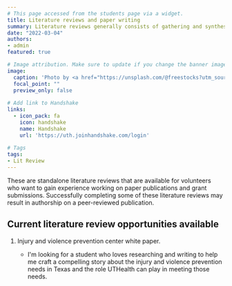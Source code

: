 ```yaml
---
# This page accessed from the students page via a widget.
title: Literature reviews and paper writing
summary: Literature reviews generally consists of gathering and synthesizing information on a specific topic from a broad range of sources. They are typically used for published articles, reports, or grant applications. 
date: "2022-03-04"
authors:
- admin
featured: true

# Image attribution. Make sure to update if you change the banner image.
image:
  caption: 'Photo by <a href="https://unsplash.com/@freestocks?utm_source=unsplash&utm_medium=referral&utm_content=creditCopyText">freestocks</a> on <a href="https://unsplash.com/s/photos/literature-review?utm_source=unsplash&utm_medium=referral&utm_content=creditCopyText">Unsplash</a>'
  focal_point: ""
  preview_only: false
  
# Add link to Handshake
links:
  - icon_pack: fa
    icon: handshake
    name: Handshake
    url: 'https://uth.joinhandshake.com/login'
    
# Tags
tags:
- Lit Review
---
```


These are standalone literature reviews that are available for volunteers who want to gain experience working on paper publications and grant submissions. Successfully completing some of these literature reviews may result in authorship on a peer-reviewed publication.

## Current literature review opportunities available

1. Injury and violence prevention center white paper.    

    - I'm looking for a student who loves researching and writing to help me craft a compelling story about the injury and violence prevention needs in Texas and the role UTHealth can play in meeting those needs. 
